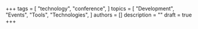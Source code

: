 +++
tags = [
    "technology",
    "conference",
]
topics = [
    "Development",
    "Events",
    "Tools",
    "Technologies",
]
authors = []
description = ""
draft = true
+++


